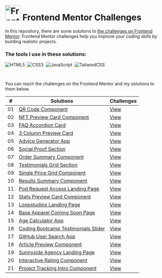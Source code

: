 # <img src="https://user-images.githubusercontent.com/13468728/222973742-9133bdb5-61f0-4f53-8b08-bb3c349e2056.png" title="Frontend Mentor" alt="Frontend Mentor" width="50" height="50"/> Frontend Mentor Challenges

In this repository, there are some solutions to [the challenges on Frontend Mentor](https://www.frontendmentor.io/challenges). Frontend Mentor challenges help you improve your coding skills by building realistic projects.

### The tools I use in these solutions:

![HTML5](https://img.shields.io/badge/-HTML5-E34F26?style=for-the-badge&logo=html5&logoColor=white)&nbsp;
![CSS3](https://img.shields.io/badge/-CSS3-1572B6?style=for-the-badge&logo=css3)&nbsp;
![JavaScript](https://img.shields.io/badge/Javascript-F7DF1E.svg?style=for-the-badge&logo=javascript&logoColor=black)&nbsp;
![TailwindCSS](https://img.shields.io/badge/-Tailwind_CSS-38B2AC?style=for-the-badge&logo=tailwind-css&logoColor=white)&nbsp;

<!--
![React](https://img.shields.io/badge/-React-%23404d59?style=for-the-badge&logo=react)&nbsp;
![Sass](https://img.shields.io/badge/-Sass-CC6699?style=for-the-badge&logo=sass&logoColor=white)&nbsp;
-->

<br>
<p>You can reach the challenges on the Frontend Mentor and my solutions to them below.</p>

|  #  | Solutions                                                                                                                                 | Challenges                                                                                                                   |
| :-: | ----------------------------------------------------------------------------------------------------------------------------------------- | ---------------------------------------------------------------------------------------------------------------------------- |
| 01  | [QR Code Component](https://github.com/ecemgo/frontend-mentor-challenges/tree/main/qr-code-component)                                     | [View](https://www.frontendmentor.io/solutions/responsive-qr-code-box-using-vanilla-css-and-flexbox-ByUgq_WyGU)              |
| 02  | [NFT Preview Card Component](https://github.com/ecemgo/frontend-mentor-challenges/tree/main/nft-preview-card)                             | [View](https://www.frontendmentor.io/solutions/responsive-nft-preview-card-by-using-tailwind-css-k0tys-rxYQ)                 |
| 03  | [FAQ Accordion Card](https://github.com/ecemgo/frontend-mentor-challenges/tree/main/faq-accordion-card)                                   | [View](https://www.frontendmentor.io/solutions/responsive-faq-accordion-card-by-using-tailwind-css-and-flexbox-5cwGSkmxwg)   |
| 04  | [3 Column Preview Card](https://github.com/ecemgo/frontend-mentor-challenges/tree/main/3-column-preview-card)                             | [View](https://www.frontendmentor.io/solutions/responsive-preview-card-by-using-tailwind-css-IE8f1ynnis)                     |
| 05  | [Advice Generator App](https://github.com/ecemgo/frontend-mentor-challenges/tree/main/advice-generator-app)                               | [View](https://www.frontendmentor.io/solutions/responsive-advice-generator-app-by-using-pure-css-and-fetch-api-f0UoiGtDbA)   |
| 06  | [Social Proof Section](https://github.com/ecemgo/frontend-mentor-challenges/tree/main/social-proof-section)                               | [View](https://www.frontendmentor.io/solutions/responsive-social-proof-section-using-css-grid-SrMTOkGviU)                    |
| 07  | [Order Summary Component](https://github.com/ecemgo/frontend-mentor-challenges/tree/main/order-summary-component)                         | [View](https://www.frontendmentor.io/solutions/responsive-order-summary-card-using-tailwind-css-and-flexbox-votSLjfkeI)      |
| 08  | [Testimonials Grid Section](https://github.com/ecemgo/frontend-mentor-challenges/tree/main/testimonials-grid-section)                     | [View](https://www.frontendmentor.io/solutions/responsive-testimonials-grid-using-css-grid-AmwJCTnhRH)                       |
| 09  | [Single Price Grid Component](https://github.com/ecemgo/frontend-mentor-challenges/tree/main/single-price-grid-component)                 | [View](https://www.frontendmentor.io/solutions/responsive-single-price-grid-component-using-css-grid-7hHESRKctM)             |
| 10  | [Results Summary Component](https://github.com/ecemgo/frontend-mentor-challenges/tree/main/results-summary-component)                     | [View](https://www.frontendmentor.io/solutions/results-summary-component-using-css-grid-and-scrollreveal-js-vPgJ4u_JYF)      |
| 11  | [Pod Request Access Landing Page](https://github.com/ecemgo/frontend-mentor-challenges/tree/main/pod-request-access-landing-page)         | [View](https://www.frontendmentor.io/solutions/responsive-pod-request-access-landing-page-using-email-validation-RhFiLQO8pg) |
| 12  | [Stats Preview Card Component](https://github.com/ecemgo/frontend-mentor-challenges/tree/main/stats-preview-card-component)               | [View](https://www.frontendmentor.io/solutions/responsive-stats-preview-card-using-flexbox-and-css-grid-P2LdmThYRZ)          |
| 13  | [Loopstudios Landing Page](https://github.com/ecemgo/frontend-mentor-challenges/tree/main/loopstudios-landing-page)                       | [View](https://www.frontendmentor.io/solutions/responsive-landing-page-only-html-css-javascript-HcNHtIiZmp)                  |
| 14  | [Base Apparel Coming Soon Page](https://github.com/ecemgo/frontend-mentor-challenges/tree/main/base-apparel-coming-soon)                  | [View](https://www.frontendmentor.io/solutions/responsive-page-with-email-validation-and-typing-animation-CtAjvyA_hj)        |
| 15  | [Age Calculator App](https://github.com/ecemgo/frontend-mentor-challenges/tree/main/age-calculator-app)                                   | [View](https://www.frontendmentor.io/solutions/responsive-and-animated-age-calculator-app-fBlrUKfVzD)                        |
| 16  | [Coding Bootcamp Testimonials Slider](https://github.com/ecemgo/frontend-mentor-challenges/tree/main/coding-bootcamp-testimonials-slider) | [View](https://www.frontendmentor.io/solutions/responsive-and-animated-coding-bootcamp-testimonials-slider-aDBpPton_w)                        |
| 17  | [GitHub User Search App](https://github.com/ecemgo/frontend-mentor-challenges/tree/main/github-user-search-app)              | [View](https://www.frontendmentor.io/solutions/responsive-github-user-search-app-via-pure-css-and-js-jDgRSvWcs9)                        |
| 18  | [Article Preview Component](https://github.com/ecemgo/frontend-mentor-challenges/tree/main/article-preview-component)              | [View](https://www.frontendmentor.io/solutions/responsive-article-preview-component-hrSakMvC2c)                        |
| 19  | [Sunnyside Agency Landing Page](https://github.com/ecemgo/frontend-mentor-challenges/tree/main/sunnyside-agency-landing-page)              | [View](https://www.frontendmentor.io/solutions/responsive-sunnyside-agency-landing-page-html-css-and-js-CNXvVEcuE6)                        |
| 20  | [Interactive Rating Component](https://github.com/ecemgo/frontend-mentor-challenges/tree/main/interactive-rating-component)              | [View](https://www.frontendmentor.io/solutions/interactive-rating-component-with-the-darkcolorful-theme-BtpOqZVC5B)                        |
| 21  | [Project Tracking Intro Component](https://github.com/ecemgo/frontend-mentor-challenges/tree/main/project-tracking-intro-component)              | [View](https://www.frontendmentor.io/solutions/responsive-project-tracking-intro-component-dtWCvyih0-)                        |
